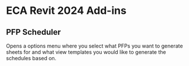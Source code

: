 # ECA Revit 2024 Add-ins

## PFP Scheduler
Opens a options menu where you select what PFPs you want to generate sheets for and what view templates you would like to generate the schedules based on.